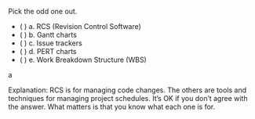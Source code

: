 <panel header="{{ icon_Q_A }} Pick the odd one out of these project management tools/techniques." expanded>

<panel header="%%{{ icon_prereq }}%% Prerequisites" minimized>
  <panel src="../../revisionControl/what/unit-inElsewhere-asFlat.md" boilerplate header="{{ icon_prereq }} Revision Control: What" />
  <panel src="../../projectPlanning/ganttCharts/unit-inElsewhere-asFlat.md" boilerplate header="Project Planning: Gantt Charts" />
  <panel src="../../projectPlanning/issueTrackers/unit-inElsewhere-asFlat.md" boilerplate header="{{ icon_prereq }} Project Planning: Issue Trackers" />
  <panel src="../../projectPlanning/pertCharts/unit-inElsewhere-asFlat.md" boilerplate header="Project Planning: PERT Charts" />
  <panel src="../../projectPlanning/workBreakdownStructure/unit-inElsewhere-asFlat.md" boilerplate header="{{ icon_prereq }} Project Planning: Work Breakdown Structure" />
</panel>

<p/>

Pick the odd one out.

- ( ) a. RCS (Revision Control Software)
- ( ) b. Gantt charts
- ( ) c. Issue trackers
- ( ) d. PERT charts
- ( ) e. Work Breakdown Structure (WBS)

<panel type="seamless" header="{{ icon_A }} Answer" minimized>

a

Explanation: RCS is for managing code changes. The others are tools and techniques for managing project schedules. It’s OK if you don’t agree with the answer. What matters is that you know what each one is for.

</panel>
</panel>
